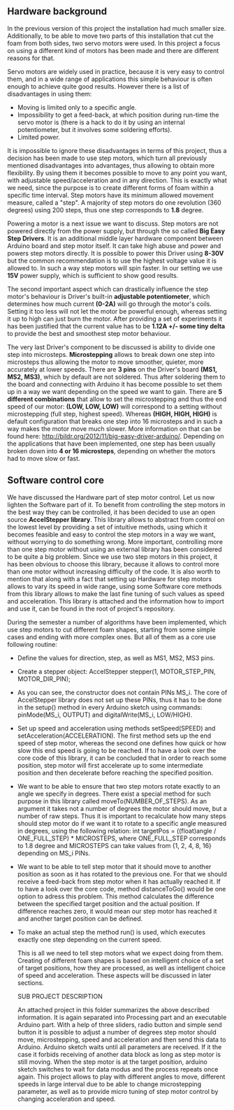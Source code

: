 ## Hardware background

In the previous version of this project the installation had much smaller size. Additionally, to be able to move two parts
of this installation that cut the foam from both sides, two servo motors were used. In this project a focus on using a
different kind of motors has been made and there are different reasons for that.

Servo motors are widely used in practice, because it is very easy to control them, and in a wide range of applications this
simple behaviour is often enough to achieve quite good results. However there is a list of disadvantages in using them:
- Moving is limited only to a specific angle.
- Impossibility to get a feed-back, at which position during run-time the servo motor is (there is a hack to do it by using an
  internal potentiometer, but it involves some soldering efforts).
- Limited power.

It is impossible to ignore these disadvantages in terms of this project, thus a decision has been made to use step motors, which turn all previously mentioned disadvantages into advantages, thus allowing to obtain more flexibility. By using them it
becomes possible to move to any point you want, with adjustable speed/acceleration and in any direction. This is exactly what
we need, since the purpose is to create different forms of foam within a specific time interval. Step motors have its minimum allowed movement measure, called a "step". A majority of step motors do one revolution (360 degrees) using 200 steps, thus one step corresponds to **1.8** degree.

Powering a motor is a next issue we want to discuss. Step motors are not powered directly from the power supply, but through the so called **Big Easy Step Drivers**. It is an additional middle layer hardware component between Arduino board and step motor itself. It can take high abuse and power and powers step motors directly. It is possible to power this Driver using **8-30V** but the common recommendation is to use the highest voltage value it is allowed to. In such a way step motors will spin faster. In our setting we use **15V** power supply, which is sufficient to show good results. 

The second important aspect which can drastically influence the step motor's behaviour is Driver's built-in **adjustable potentiometer**, which determines how much current **(0-2A)** will go through the motor's coils. Setting it too less will not let the motor be powerful enough, whereas setting it up to high can just burn the motor. After providing a set of experiments it has been justified that the current value has to be **1.12A +/- some tiny delta** to provide the best and smoothest step motor behaviour.

The very last Driver's component to be discussed is ability to divide one step into microsteps. **Microstepping** allows to break down one step into microsteps thus allowing the motor to move smoother, quieter, more accurately at lower speeds. There are **3 pins** on the Driver's board **(MS1, MS2, MS3)**, which by default are not soldered. Thus after soldering them to the board and connecting with Arduino it has become possible to set them up in a way we want depending on the speed we want to gain. There are **5 different combinations** that allow to set the microstepping and thus the end speed of our motor: **(LOW, LOW, LOW)** will correspond to a setting without microstepping (full step, highest speed). Whereas **(HIGH, HIGH, HIGH)** is default configuration that breaks one step into 16 microsteps and in such a way makes the motor move much slower. More information on that can be found here: http://bildr.org/2012/11/big-easy-driver-arduino/. Depending on the applications that have been implemented, one step has been usually broken down into **4 or 16 microsteps**, depending on whether the motors had to move slow or fast.

## Software control core

We have discussed the Hardware part of step motor control. Let us now lighten the Software part of it. To benefit from controlling the step motors in the best way they can be controlled, it has been decided to use an open source **AccelStepper library**. This library allows to abstract from control on the lowest level by providing a set of intuitive methods, using which it becomes feasible and easy to control the step motors in a way we want, without worrying to do something wrong. More important, controlling more than one step motor without using an external library has been considered to be quite a big problem. Since we use two step motors in this project, it has been obvious to choose this library, because it allows to control more than one motor without increasing difficulty of the code. It is also worth to mention that along with a fact that setting up Hardware for step motors allows to vary its speed in wide range, using some Software core methods from this library allows to make the last fine tuning of such values as speed and acceleration. This library is attached and the information how to import and use it, can be found in the root of project's repository.

During the semester a number of algorithms have been implemented, which use step motors to cut different foam shapes, starting from some simple cases and ending with more complex ones. But all of them as a core use following routine:
- Define the values for direction, step, as well as MS1, MS2, MS3 pins.
- Create a stepper object: AccelStepper stepper(1, MOTOR_STEP_PIN, MOTOR_DIR_PIN);
- As you can see, the constructor does not contain PINs MS_i. The core of AccelStepper library does not set up these PINs, thus it has
  to be done in the setup() method in every Arduino sketch using commands: pinMode(MS_i, OUTPUT) and digitalWrite(MS_i, LOW/HIGH).
- Set up speed and acceleration using methods setSpeed(SPEED) and setAcceleration(ACCELERATION). The first method sets up the end speed
  of step motor, whereas the second one defines how quick or how slow this end speed is going to be reached. If to have a look over the core code
  of this library, it can be concluded that in order to reach some position, step motor will first accelerate up to some intermediate position
  and then decelerate before reaching the specified position.
- We want to be able to ensure that two step motors rotate exactly to an angle we specify in degrees. There exist a special method for
  such purpose in this library called moveTo(NUMBER_OF_STEPS). As an argument it takes not a number of degrees the motor should move,
  but a number of raw steps. Thus it is important to recalculate how many steps should step motor do if we want it to rotate to a specific
  angle measured in degrees, using the following relation: int targetPos = ((float)angle / ONE_FULL_STEP) * MICROSTEPS, where ONE_FULL_STEP
  corresponds to 1.8 degree and MICROSTEPS can take values from {1, 2, 4, 8, 16} depending on MS_i PINs.
- We want to be able to tell step motor that it should move to another position as soon as it has rotated to the previous one. For that we
  should receive a feed-back from step motor when it has actually reached it. If to have a look over the core code, method distanceToGo() 
  would be one option to adress this problem. This method calculates the difference between the specified target position and the 
  actual position. If difference reaches zero, it would mean our step motor has reached it and another target position can be defined.
- To make an actual step the method run() is used, which executes exactly one step depending on the current speed.

	This is all we need to tell step motors what we expect doing from them. Creating of different foam shapes is based on intelligent choice
of a set of target positions, how they are processed, as well as intelligent choice of speed and acceleration. These aspects will be discussed in 
later sections.

	SUB PROJECT DESCRIPTION
	
	An attached project in this folder summarizes the above described information. It is again separated into Processing part and an executable
Arduino part. With a help of three sliders, radio button and simple send button it is possible to adjust a number of degrees step motor should move,
microstepping, speed and acceleration and then send this data to Arduino. Arduino sketch waits until all parameters are received. If it the case it 
forbids receiving of another data block as long as step motor is still moving. When the step motor is at the target position, arduino sketch switches
to wait for data modus and the process repeats once again. This project allows to play with different angles to move, different speeds in large interval
due to be able to change microstepping parameter, as well as to provide micro tuning of step motor control by changing acceleration and speed.
	
